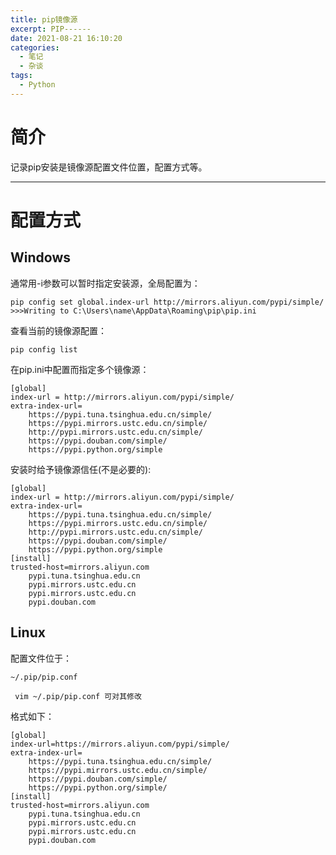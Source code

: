 ```yaml
---
title: pip镜像源
excerpt: PIP------
date: 2021-08-21 16:10:20
categories:
  -	笔记
  -	杂谈
tags:
  -	Python
---
```




# 简介

记录pip安装是镜像源配置文件位置，配置方式等。

***

# 配置方式 

## Windows

通常用-i参数可以暂时指定安装源，全局配置为：

```
pip config set global.index-url http://mirrors.aliyun.com/pypi/simple/
>>>Writing to C:\Users\name\AppData\Roaming\pip\pip.ini
```

查看当前的镜像源配置：

```
pip config list
```

在pip.ini中配置而指定多个镜像源：

```
[global]
index-url = http://mirrors.aliyun.com/pypi/simple/
extra-index-url=
	https://pypi.tuna.tsinghua.edu.cn/simple/
	https://pypi.mirrors.ustc.edu.cn/simple/
	http://pypi.mirrors.ustc.edu.cn/simple/
	https://pypi.douban.com/simple/
	https://pypi.python.org/simple
```

安装时给予镜像源信任(不是必要的):

```
[global]
index-url = http://mirrors.aliyun.com/pypi/simple/
extra-index-url=
	https://pypi.tuna.tsinghua.edu.cn/simple/
	https://pypi.mirrors.ustc.edu.cn/simple/
	http://pypi.mirrors.ustc.edu.cn/simple/
	https://pypi.douban.com/simple/
	https://pypi.python.org/simple
[install]
trusted-host=mirrors.aliyun.com
	pypi.tuna.tsinghua.edu.cn
	pypi.mirrors.ustc.edu.cn
	pypi.mirrors.ustc.edu.cn
	pypi.douban.com
```



## Linux

配置文件位于：

```
~/.pip/pip.conf

 vim ~/.pip/pip.conf 可对其修改
```

格式如下：

```
[global]
index-url=https://mirrors.aliyun.com/pypi/simple/
extra-index-url=
	https://pypi.tuna.tsinghua.edu.cn/simple/
	https://pypi.mirrors.ustc.edu.cn/simple/
	https://pypi.douban.com/simple/
	https://pypi.python.org/simple/
[install]
trusted-host=mirrors.aliyun.com
	pypi.tuna.tsinghua.edu.cn
	pypi.mirrors.ustc.edu.cn
	pypi.mirrors.ustc.edu.cn
	pypi.douban.com
```





